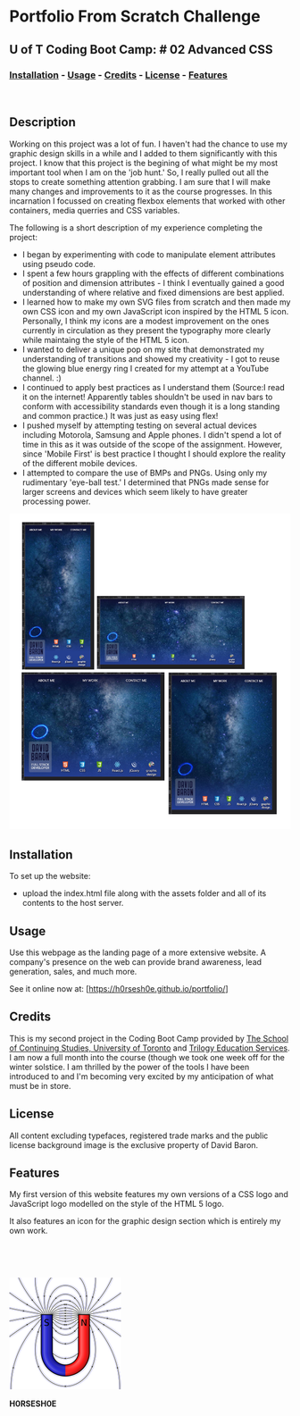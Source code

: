 
# <Your-Project-Title>Portfolio From Scratch Challenge
## U of T Coding Boot Camp: # 02 Advanced CSS 
### [Installation](#installation)  - [Usage](#usage)  - [Credits](#credits)  - [License](#license) - [Features](#Features)
&nbsp;
## Description
Working on this project was a lot of fun.  I haven't had the chance to use my graphic design skills in a while and I added to them significantly with this project.  I know that this project is the begining of what might be my most important tool when I am on the 'job hunt.'  So, I really pulled out all the stops to create something attention grabbing.  I am sure that I will make many changes and improvements to it as the course progresses.  In this incarnation I focussed on creating flexbox elements that worked with other containers, media querries and CSS variables.

The following is a short description of my experience completing the project:

- I began by experimenting with code to manipulate element attributes using pseudo code.
- I spent a few hours grappling with the effects of different combinations of position and dimension attributes - I think I eventually gained a good understanding of where relative and fixed dimensions are best applied.
- I learned how to make my own SVG files from scratch and then made my own CSS icon and my own JavaScript icon inspired by the HTML 5 icon.  Personally, I think my icons are a modest improvement on the ones currently in circulation as they present the typography more clearly while maintaing the style of the HTML 5 icon.
- I wanted to deliver a unique pop on my site that demonstrated my understanding of transitions and showed my creativity - I got to reuse the glowing blue energy ring I created for my attempt at a YouTube channel. :)
- I continued to apply best practices as I understand them (Source:I read it on the internet! Apparently tables shouldn't be used in nav bars to conform with accessibility standards even though it is a long standing and common practice.) It was just as easy using flex!
- I pushed myself by attempting testing on several actual devices including Motorola, Samsung and Apple phones.  I didn't spend a lot of time in this as it was outside of the scope of the assignment. However, since 'Mobile First' is best practice I thought I should explore the reality of the different mobile devices.
- I attempted to compare the use of BMPs and PNGs.  Using only my rudimentary 'eye-ball test.' I determined that PNGs made sense for larger screens and devices which seem likely to have greater processing power.

![Screenshots from Chrome Developer Tools of iPhoneX and iPad stylings](./assets/images/screenshots.png)

## Installation
To set up the website:
 - upload the index.html file along with the assets folder and all of its contents to the host server. 
## Usage
Use this webpage as the landing page of a more extensive website.  A company's presence on the web can provide brand awareness, lead generation, sales, and much more.  

See it online now at: [https://h0rsesh0e.github.io/portfolio/]

## Credits
This is my second project in the Coding Boot Camp provided by [The School of Continuing Studies, University of Toronto](https://learn.utoronto.ca/) and [Trilogy Education Services](https://www.trilogyed.com/). I am now a full month into the course (though we took one week off for the winter solstice.  I am thrilled by the power of the tools I have been introduced to and I'm becoming very excited by my anticipation of what must be in store.

## License
All content excluding typefaces, registered trade marks and the public license background image is the exclusive property of David Baron.

## Features
My first version of this website features my own versions of a CSS logo and JavaScript logo modelled on the style of the HTML 5 logo.

It also features an icon for the graphic design section which is entirely my own work.



&nbsp;

&nbsp;

![test](./assets/images/toroid.png)


**H0RSESH0E**
